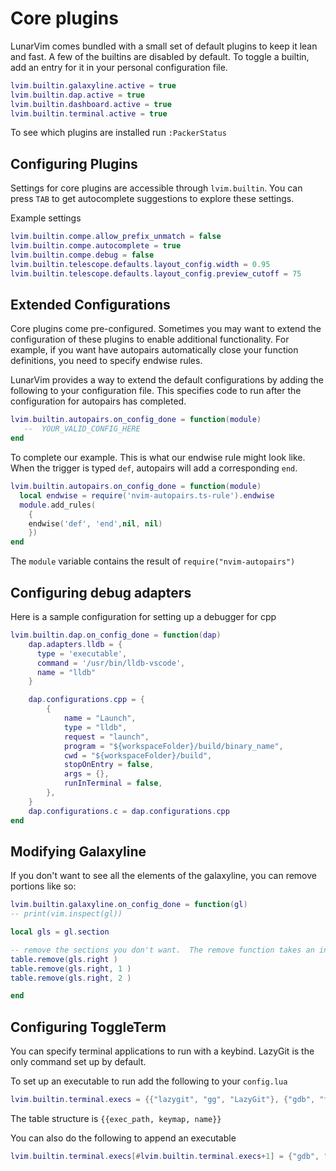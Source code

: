# Core plugins

LunarVim comes bundled with a small set of default plugins to keep it lean and fast. A few of the builtins are disabled by default. To toggle a builtin, add an entry for it in your personal configuration file. 

```lua
lvim.builtin.galaxyline.active = true
lvim.builtin.dap.active = true
lvim.builtin.dashboard.active = true
lvim.builtin.terminal.active = true
```

To see which plugins are installed run `:PackerStatus`

## Configuring Plugins

Settings for core plugins are accessible through `lvim.builtin`. You can press `TAB` to get autocomplete suggestions to explore these settings.

Example settings
``` lua
lvim.builtin.compe.allow_prefix_unmatch = false
lvim.builtin.compe.autocomplete = true
lvim.builtin.compe.debug = false
lvim.builtin.telescope.defaults.layout_config.width = 0.95
lvim.builtin.telescope.defaults.layout_config.preview_cutoff = 75
```

## Extended Configurations

Core plugins come pre-configured.  Sometimes you may want to extend the configuration of these plugins to enable additional functionality.  For example, if you want have autopairs automatically close your function definitions, you need to specify endwise rules.  

LunarVim provides a way to extend the default configurations by adding the following to your configuration file. This specifies code to run after the configuration for autopairs has completed. 

``` lua
lvim.builtin.autopairs.on_config_done = function(module)
   --  YOUR_VALID_CONFIG_HERE
end
```

To complete our example.  This is what our endwise rule might look like.  When the trigger is typed `def`, autopairs will add a corresponding `end`.  
``` lua
lvim.builtin.autopairs.on_config_done = function(module)
  local endwise = require('nvim-autopairs.ts-rule').endwise
  module.add_rules(
    {
    endwise('def', 'end',nil, nil)
    })
end
```
The `module` variable contains the result of `require("nvim-autopairs")`

## Configuring debug adapters
Here is a sample configuration for setting up a debugger for cpp

``` lua
lvim.builtin.dap.on_config_done = function(dap)
    dap.adapters.lldb = {
      type = 'executable',
      command = '/usr/bin/lldb-vscode',
      name = "lldb"
    }

    dap.configurations.cpp = {
        {
            name = "Launch",
            type = "lldb",
            request = "launch",
            program = "${workspaceFolder}/build/binary_name",
            cwd = "${workspaceFolder}/build",
            stopOnEntry = false,
            args = {},
            runInTerminal = false,
        },
    }
    dap.configurations.c = dap.configurations.cpp
end
```

## Modifying Galaxyline

If you don't want to see all the elements of the galaxyline, you can remove portions like so:

``` lua
lvim.builtin.galaxyline.on_config_done = function(gl)
-- print(vim.inspect(gl))

local gls = gl.section

-- remove the sections you don't want.  The remove function takes an index.  Leaving off the index will remove the last item from the table.
table.remove(gls.right )
table.remove(gls.right, 1 )
table.remove(gls.right, 2 )

end
```

## Configuring ToggleTerm

You can specify terminal applications to run with a keybind. LazyGit is the only command set up by default.   

To set up an executable to run add the following to your `config.lua`

``` lua
lvim.builtin.terminal.execs = {{"lazygit", "gg", "LazyGit"}, {"gdb", "tg", "GNU Debugger"}}
```

The table structure is `{{exec_path, keymap, name}}`

You can also do the following to append an executable

``` lua
lvim.builtin.terminal.execs[#lvim.builtin.terminal.execs+1] = {"gdb", "tg", "GNU Debugger"}
```

